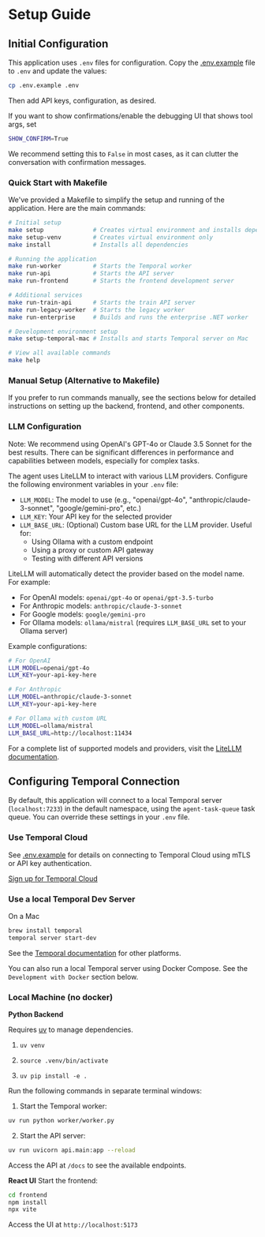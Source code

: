 # Setup Guide
## Initial Configuration

This application uses `.env` files for configuration. Copy the [.env.example](.env.example) file to `.env` and update the values:

```bash
cp .env.example .env
```

Then add API keys, configuration, as desired.

If you want to show confirmations/enable the debugging UI that shows tool args, set
```bash
SHOW_CONFIRM=True
```
We recommend setting this to `False` in most cases, as it can clutter the conversation with confirmation messages.

### Quick Start with Makefile

We've provided a Makefile to simplify the setup and running of the application. Here are the main commands:

```bash
# Initial setup
make setup              # Creates virtual environment and installs dependencies
make setup-venv         # Creates virtual environment only
make install            # Installs all dependencies

# Running the application
make run-worker         # Starts the Temporal worker
make run-api            # Starts the API server
make run-frontend       # Starts the frontend development server

# Additional services
make run-train-api      # Starts the train API server
make run-legacy-worker  # Starts the legacy worker
make run-enterprise     # Builds and runs the enterprise .NET worker

# Development environment setup
make setup-temporal-mac # Installs and starts Temporal server on Mac

# View all available commands
make help
```

### Manual Setup (Alternative to Makefile)

If you prefer to run commands manually, see the sections below for detailed instructions on setting up the backend, frontend, and other components.

### LLM Configuration

Note: We recommend using OpenAI's GPT-4o or Claude 3.5 Sonnet for the best results. There can be significant differences in performance and capabilities between models, especially for complex tasks.

The agent uses LiteLLM to interact with various LLM providers. Configure the following environment variables in your `.env` file:

- `LLM_MODEL`: The model to use (e.g., "openai/gpt-4o", "anthropic/claude-3-sonnet", "google/gemini-pro", etc.)
- `LLM_KEY`: Your API key for the selected provider
- `LLM_BASE_URL`: (Optional) Custom base URL for the LLM provider. Useful for:
  - Using Ollama with a custom endpoint
  - Using a proxy or custom API gateway
  - Testing with different API versions

LiteLLM will automatically detect the provider based on the model name. For example:
- For OpenAI models: `openai/gpt-4o` or `openai/gpt-3.5-turbo`
- For Anthropic models: `anthropic/claude-3-sonnet`
- For Google models: `google/gemini-pro`
- For Ollama models: `ollama/mistral` (requires `LLM_BASE_URL` set to your Ollama server)

Example configurations:
```bash
# For OpenAI
LLM_MODEL=openai/gpt-4o
LLM_KEY=your-api-key-here

# For Anthropic
LLM_MODEL=anthropic/claude-3-sonnet
LLM_KEY=your-api-key-here

# For Ollama with custom URL
LLM_MODEL=ollama/mistral
LLM_BASE_URL=http://localhost:11434
```

For a complete list of supported models and providers, visit the [LiteLLM documentation](https://docs.litellm.ai/docs/providers).

## Configuring Temporal Connection

By default, this application will connect to a local Temporal server (`localhost:7233`) in the default namespace, using the `agent-task-queue` task queue. You can override these settings in your `.env` file.

### Use Temporal Cloud

See [.env.example](.env.example) for details on connecting to Temporal Cloud using mTLS or API key authentication.

[Sign up for Temporal Cloud](https://temporal.io/get-cloud)

### Use a local Temporal Dev Server

On a Mac
```bash
brew install temporal
temporal server start-dev
```
See the [Temporal documentation](https://learn.temporal.io/getting_started/python/dev_environment/) for other platforms.

You can also run a local Temporal server using Docker Compose. See the `Development with Docker` section below.

### Local Machine (no docker)

**Python Backend**

Requires [uv](https://docs.astral.sh/uv/) to manage dependencies.

1. `uv venv`

2. `source .venv/bin/activate`

3. `uv pip install -e .`

Run the following commands in separate terminal windows:

1. Start the Temporal worker:
```bash
uv run python worker/worker.py
```

2. Start the API server:
```bash
uv run uvicorn api.main:app --reload
```
Access the API at `/docs` to see the available endpoints.

**React UI**
Start the frontend:
```bash
cd frontend
npm install
npx vite
```
Access the UI at `http://localhost:5173`